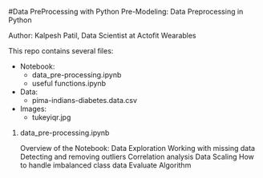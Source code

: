 #Data PreProcessing with Python
Pre-Modeling: Data Preprocessing in Python

Author: Kalpesh Patil, Data Scientist at Actofit Wearables

This repo contains several files:

- Notebook:
  - data_pre-processing.ipynb
  - useful functions.ipynb
- Data:
  - pima-indians-diabetes.data.csv
- Images:
  - tukeyiqr.jpg

1. data_pre-processing.ipynb

   Overview of the Notebook:
        Data Exploration
        Working with missing data
        Detecting and removing outliers
        Correlation analysis
        Data Scaling 
        How to handle imbalanced class data
        Evaluate Algorithm